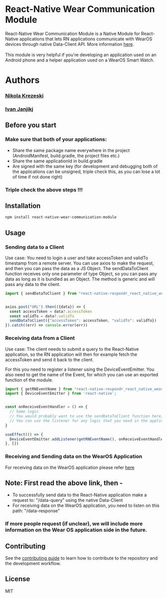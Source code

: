 # React-Native Wear Communication Module

React-Native Wear Communication Module is a Native Module for React-Native applications that lets RN applications communicate with WearOS devices through native Data-Client API. More information <a href="https://developers.google.com/android/reference/com/google/android/gms/wearable/DataClient">here</a>. <br/>
<br />
This module is very helpful if you're developing an application used on an Android phone and a helper application used on a WearOS Smart Watch.

# Authors
### <a href="https://github.com/darknet-00/"> Nikola Krezeski</a>
### <a href="https://gitlab.com/IvanJanjik">Ivan Janjikj</a>

## Before you start

### Make sure that both of your applications:
- Share the same package name everywhere in the project (AndroidManifest, build.gradle, the project files etc.)
- Share the same applicationId in build.gradle
- Are signed with the same key (for development and debugging both of the applications can be unsigned, triple check this, as you can lose a lot of time if not done right)

### Triple check the above steps !!!
## Installation

```sh
npm install react-native-wear-communication-module
```

## Usage

### Sending data to a Client

Use case: You need to login a user and take accessToken and validTo timestamp from a remote server. You can use axios to make the request, and then you can pass the data as a JS Object. The sendDataToClient function receives only one parameter of type Object, so you can pass any data as long as it is bundled as an Object. The method is generic and will pass any data to the client.
```js
import { sendDataToClient } from "react-native-respondr_react_native_wear_module";


axios.post("URL").then(({data}) => {
  const accessToken = data?.accessToken
  const validTo = data?.validTo
  sendDataToClient({"accessToken": accessToken, "validTo": validTo})
}).catch((err) => console.error(err))

```

### Receiving data from a Client
Use case: The client needs to submit a query to the React-Native application, so the RN application will then for example fetch the accessToken and send it back to the client. <br />

For this you need to register a listener using the DeviceEventEmitter. You also need to get the name of the Event, for which you can use an exported function of the module.
```js
import { getRNEventName } from "react-native-respondr_react_native_wear_module";
import { DeviceEventEmitter } from 'react-native';


const onReceiveEventHandler = () => {
  // Some logic
  // You would probably want to use the sendDataToClient function here, but not necessarily,
  // You can use the listener for any logic that you need in the application
}

useEffect(() => {
  DeviceEventEmitter.addListener(getRNEventName(), onReceiveEventHandler);
}, [])

```

### Receiving and Sending data on the WearOS Application
For receiving data on the WearOS application please refer <a href="https://developer.android.com/training/wearables/data/events">here</a>

## Note: First read the above link, then -

- To successfully send data to the React-Native application make a request to: "/data-query" using the native Data-Client
- For receiving data on the WearOS application, you need to listen on this path: "/data-response"

### If more people request (if unclear), we will include more information on the Wear OS application side in the future.
## Contributing

See the [contributing guide](CONTRIBUTING.md) to learn how to contribute to the repository and the development workflow.

## License

MIT
